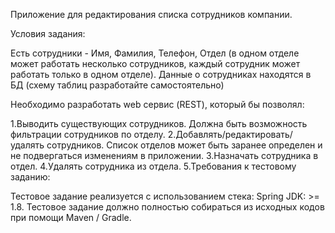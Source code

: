Приложение для редактирования списка сотрудников компании.

Условия задания:

Есть сотрудники - Имя, Фамилия, Телефон, Отдел (в одном отделе может работать несколько сотрудников, каждый сотрудник может работать только в одном отделе). Данные о сотрудниках находятся в БД (схему таблиц разработайте самостоятельно)

Необходимо разработать web сервис (REST), который бы позволял:

  1.Выводить существующих сотрудников. Должна быть возможность фильтрации сотрудников по отделу.
  2.Добавлять/редактировать/удалять сотрудников. Список отделов может быть заранее определен и не подвергаться изменениям в приложении.
  3.Назначать сотрудника в отдел.
  4.Удалять сотрудника из отдела.
  5.Требования к тестовому заданию:

Тестовое задание реализуется с использованием стека: Spring JDK: >= 1.8. Тестовое задание должно полностью собираться из исходных кодов при помощи Maven / Gradle.
